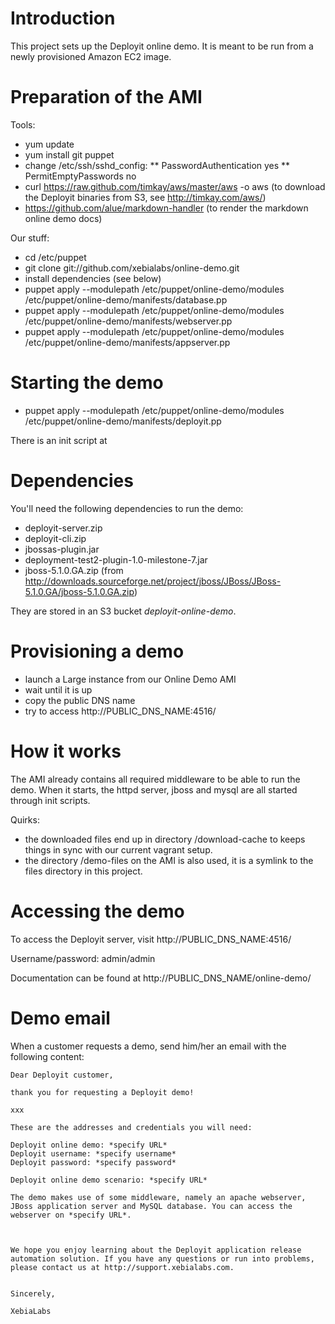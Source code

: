 # Introduction #

This project sets up the Deployit online demo. It is meant to be run from a newly provisioned Amazon EC2 image.

# Preparation of the AMI #

Tools:

* yum update
* yum install git puppet
* change /etc/ssh/sshd_config:
** PasswordAuthentication yes
** PermitEmptyPasswords no
* curl https://raw.github.com/timkay/aws/master/aws -o aws (to download the Deployit binaries from S3, see http://timkay.com/aws/)
* https://github.com/alue/markdown-handler (to render the markdown online demo docs)

Our stuff:

* cd /etc/puppet
* git clone git://github.com/xebialabs/online-demo.git
* install dependencies (see below)
* puppet apply --modulepath /etc/puppet/online-demo/modules /etc/puppet/online-demo/manifests/database.pp
* puppet apply --modulepath /etc/puppet/online-demo/modules /etc/puppet/online-demo/manifests/webserver.pp
* puppet apply --modulepath /etc/puppet/online-demo/modules /etc/puppet/online-demo/manifests/appserver.pp

# Starting the demo #

* puppet apply --modulepath /etc/puppet/online-demo/modules /etc/puppet/online-demo/manifests/deployit.pp

There is an init script at 

# Dependencies #

You'll need the following dependencies to run the demo:

* deployit-server.zip
* deployit-cli.zip
* jbossas-plugin.jar
* deployment-test2-plugin-1.0-milestone-7.jar
* jboss-5.1.0.GA.zip (from http://downloads.sourceforge.net/project/jboss/JBoss/JBoss-5.1.0.GA/jboss-5.1.0.GA.zip)

They are stored in an S3 bucket *deployit-online-demo*.

# Provisioning a demo #

* launch a Large instance from our Online Demo AMI
* wait until it is up
* copy the public DNS name
* try to access http://PUBLIC_DNS_NAME:4516/

# How it works #

The AMI already contains all required middleware to be able to run the demo. When it starts, the httpd server, jboss and mysql are all started through init scripts.

Quirks:

* the downloaded files end up in directory /download-cache to keeps things in sync with our current vagrant setup.
* the directory /demo-files on the AMI is also used, it is a symlink to the files directory in this project.

# Accessing the demo #

To access the Deployit server, visit http://PUBLIC_DNS_NAME:4516/

Username/password: admin/admin

Documentation can be found at http://PUBLIC_DNS_NAME/online-demo/

# Demo email #

When a customer requests a demo, send him/her an email with the following content:

	Dear Deployit customer,

	thank you for requesting a Deployit demo!

	xxx

	These are the addresses and credentials you will need:

	Deployit online demo: *specify URL*
	Deployit username: *specify username*
	Deployit password: *specify password*

	Deployit online demo scenario: *specify URL*

	The demo makes use of some middleware, namely an apache webserver, JBoss application server and MySQL database. You can access the webserver on *specify URL*.



	We hope you enjoy learning about the Deployit application release automation solution. If you have any questions or run into problems, please contact us at http://support.xebialabs.com.


	Sincerely,

	XebiaLabs
